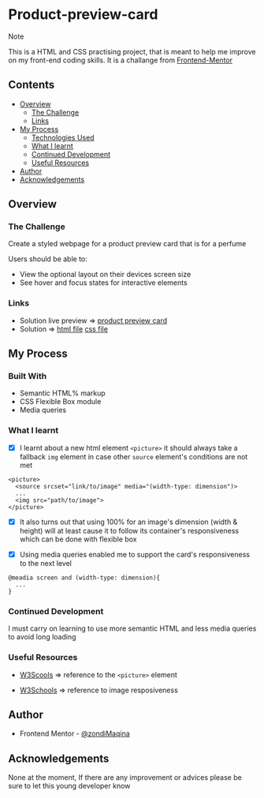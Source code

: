 # Product-preview-card

> [!NOTE]
> This is a HTML and CSS practising project, that is meant to help me improve on my front-end coding skills. It is a challange from [Frontend-Mentor](https://www.frontendmentor.io/challenges/product-preview-card-component-GO7UmttRfa)

## Contents

- [Overview](#overview)
  - [The Challenge](#the-challenge)
  - [Links](#links)
- [My Process](#my-process)
  - [Technologies Used](#built-with)
  - [What I learnt](#what-i-learnt)
  - [Continued Development](#continued-development)
  - [Useful Resources](#useful-resources)
- [Author](#author)
- [Acknowledgements](#acknowledgements)

## Overview

### The Challenge

Create a styled webpage for a product preview card that is for a perfume

Users should be able to:

- View the optional layout on their devices screen size
- See hover and focus states for interactive elements

### Links

- Solution live preview => [product preview card]()
- Solution => [html file]() [css file](https://github.com/zondiMaqina/product-preview-card/blob/main/styling_sheets/styles.css)

## My Process

### Built With

- Semantic HTML% markup
- CSS Flexible Box module
- Media queries

### What I learnt

- [x]  I learnt about a new html element `<picture>` it should always take a fallback `img` element in case other `source` element's conditions are not met

```
<picture>
  <source srcset="link/to/image" media="(width-type: dimension")>
  ...
  <img src="path/to/image">
</picture>
```

- [x] It also turns out that using 100% for an image's dimension (width & height)  will at least cause it to follow its container's responsiveness which can be done with flexible box

- [x] Using media queries enabled me to support the card's responsiveness to the next level

```
@meadia screen and (width-type: dimension){
  ...
}
```

### Continued Development
I must carry on learning to use more semantic HTML and less media queries to avoid long loading

### Useful Resources

- [W3Scools](https://www.w3schools.com/html/html_images_picture.asp) => reference to the `<picture>` element

- [W3Schools](https://www.w3schoolscsom/css/css_rwd_images) => reference to image resposiveness
## Author

- Frontend Mentor - [@zondiMaqina](https://www.frontendmentor.io/profile/zondiMaqina)

## Acknowledgements

None at the moment, If there are any improvement or advices please be sure to let this young developer know

